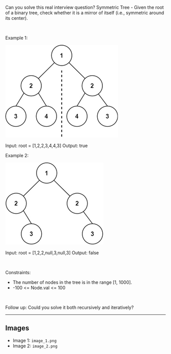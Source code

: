 Can you solve this real interview question? Symmetric Tree - Given the root of a binary tree, check whether it is a mirror of itself (i.e., symmetric around its center).

 

Example 1:

![Example 1](./image_1.png)


Input: root = [1,2,2,3,4,4,3]
Output: true


Example 2:

![Example 2](./image_2.png)


Input: root = [1,2,2,null,3,null,3]
Output: false


 

Constraints:

 * The number of nodes in the tree is in the range [1, 1000].
 * -100 <= Node.val <= 100

 

Follow up: Could you solve it both recursively and iteratively?

---

## Images

- Image 1: `image_1.png`
- Image 2: `image_2.png`
